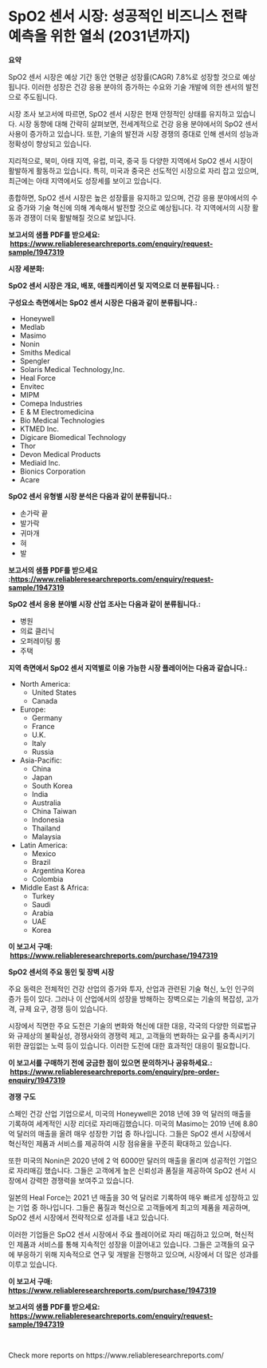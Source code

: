 <p><h1>SpO2 센서 시장: 성공적인 비즈니스 전략 예측을 위한 열쇠 (2031년까지)</h1></p><p><strong>요약</strong></p>
<p><p>SpO2 센서 시장은 예상 기간 동안 연평균 성장률(CAGR) 7.8%로 성장할 것으로 예상됩니다. 이러한 성장은 건강 응용 분야의 증가하는 수요와 기술 개발에 의한 센서의 발전으로 주도됩니다.</p><p>시장 조사 보고서에 따르면, SpO2 센서 시장은 현재 안정적인 상태를 유지하고 있습니다. 시장 동향에 대해 간략히 살펴보면, 전세계적으로 건강 응용 분야에서의 SpO2 센서 사용이 증가하고 있습니다. 또한, 기술의 발전과 시장 경쟁의 증대로 인해 센서의 성능과 정확성이 향상되고 있습니다.</p><p>지리적으로, 북미, 아태 지역, 유럽, 미국, 중국 등 다양한 지역에서 SpO2 센서 시장이 활발하게 활동하고 있습니다. 특히, 미국과 중국은 선도적인 시장으로 자리 잡고 있으며, 최근에는 아태 지역에서도 성장세를 보이고 있습니다.</p><p>종합하면, SpO2 센서 시장은 높은 성장률을 유지하고 있으며, 건강 응용 분야에서의 수요 증가와 기술 혁신에 의해 계속해서 발전할 것으로 예상됩니다. 각 지역에서의 시장 활동과 경쟁이 더욱 활발해질 것으로 보입니다.</p></p>
<p><strong>보고서의 샘플 PDF를 받으세요: &nbsp;<a href="https://www.reliableresearchreports.com/enquiry/request-sample/1947319">https://www.reliableresearchreports.com/enquiry/request-sample/1947319</a></strong></p>
<p><strong>시장 세분화:</strong></p>
<p><strong> SpO2 센서 시장은 개요, 배포, 애플리케이션 및 지역으로 더 분류됩니다. :</strong></p>
<p><strong>구성요소 측면에서는 SpO2 센서 시장은 다음과 같이 분류됩니다.:</strong></p>
<p><ul><li>Honeywell</li><li>Medlab</li><li>Masimo</li><li>Nonin</li><li>Smiths Medical</li><li>Spengler</li><li>Solaris Medical Technology,Inc.</li><li>Heal Force</li><li>Envitec</li><li>MIPM</li><li>Comepa Industries</li><li>E & M Electromedicina</li><li>Bio Medical Technologies</li><li>KTMED Inc.</li><li>Digicare Biomedical Technology</li><li>Thor</li><li>Devon Medical Products</li><li>Mediaid Inc.</li><li>Bionics Corporation</li><li>Acare</li></ul></p>
<p><strong> SpO2 센서 유형별 시장 분석은 다음과 같이 분류됩니다.:</strong></p>
<p><ul><li>손가락 끝</li><li>발가락</li><li>귀마개</li><li>혀</li><li>발</li></ul></p>
<p><strong>보고서의 샘플 PDF를 받으세요 :<a href="https://www.reliableresearchreports.com/enquiry/request-sample/1947319">https://www.reliableresearchreports.com/enquiry/request-sample/1947319</a></strong></p>
<p><strong> SpO2 센서 응용 분야별 시장 산업 조사는 다음과 같이 분류됩니다.:</strong></p>
<p><ul><li>병원</li><li>의료 클리닉</li><li>오퍼레이팅 룸</li><li>주택</li></ul></p>
<p><strong>지역 측면에서 SpO2 센서 지역별로 이용 가능한 시장 플레이어는 다음과 같습니다.:</strong></p>
<p><ul>
    <li>
        North America:
        <ul>
            <li>United States</li>
            <li>Canada</li>
        </ul>
    </li>
    <li>
        Europe:
        <ul>
            <li>Germany</li>
            <li>France</li>
            <li>U.K.</li>
            <li>Italy</li>
            <li>Russia</li>
        </ul>
    </li>
    <li>
        Asia-Pacific:
        <ul>
            <li>China</li>
            <li>Japan</li>
            <li>South Korea</li>
            <li>India</li>
            <li>Australia</li>
            <li>China Taiwan</li>
            <li>Indonesia</li>
            <li>Thailand</li>
            <li>Malaysia</li>
        </ul>
    </li>
    <li>
        Latin America:
        <ul>
            <li>Mexico</li>
            <li>Brazil</li>
            <li>Argentina Korea</li>
            <li>Colombia</li>
        </ul>
    </li>
    <li>
        Middle East & Africa:
        <ul>
            <li>Turkey</li>
            <li>Saudi</li>
            <li>Arabia</li>
            <li>UAE</li>
            <li>Korea</li>
        </ul>
    </li>
    </ul></p>
<p><strong>이 보고서 구매: &nbsp;<a href="https://www.reliableresearchreports.com/purchase/1947319">https://www.reliableresearchreports.com/purchase/1947319</a></strong></p>
<p><strong>SpO2 센서의 주요 동인 및 장벽 시장</strong></p>
<p><p>주요 동력은 전체적인 건강 산업의 증가와 투자, 산업과 관련된 기술 혁신, 노인 인구의 증가 등이 있다. 그러나 이 산업에서의 성장을 방해하는 장벽으로는 기술의 복잡성, 고가격, 규제 요구, 경쟁 등이 있습니다.</p><p>시장에서 직면한 주요 도전은 기술의 변화와 혁신에 대한 대응, 각국의 다양한 의료법규와 규제상의 불확실성, 경쟁사와의 경쟁력 제고, 고객들의 변화하는 요구를 충족시키기 위한 끊임없는 노력 등이 있습니다. 이러한 도전에 대한 효과적인 대응이 필요합니다.</p></p>
<p><strong>이 보고서를 구매하기 전에 궁금한 점이 있으면 문의하거나 공유하세요.: &nbsp;<a href="https://www.reliableresearchreports.com/enquiry/pre-order-enquiry/1947319">https://www.reliableresearchreports.com/enquiry/pre-order-enquiry/1947319</a></strong></p>
<p><strong>경쟁 구도</strong></p>
<p><p>스페인 건강 산업 기업으로서, 미국의 Honeywell은 2018 년에 39 억 달러의 매출을 기록하여 세계적인 시장 리더로 자리매김했습니다. 미국의 Masimo는 2019 년에 8.80 억 달러의 매출을 올려 매우 성장한 기업 중 하나입니다. 그들은 SpO2 센서 시장에서 혁신적인 제품과 서비스를 제공하여 시장 점유율을 꾸준히 확대하고 있습니다.</p><p>또한 미국의 Nonin은 2020 년에 2 억 6000만 달러의 매출을 올리며 성공적인 기업으로 자리매김 했습니다. 그들은 고객에게 높은 신뢰성과 품질을 제공하여 SpO2 센서 시장에서 강력한 경쟁력을 보여주고 있습니다.</p><p>일본의 Heal Force는 2021 년 매출을 30 억 달러로 기록하여 매우 빠르게 성장하고 있는 기업 중 하나입니다. 그들은 품질과 혁신으로 고객들에게 최고의 제품을 제공하며, SpO2 센서 시장에서 전략적으로 성과를 내고 있습니다.</p><p>이러한 기업들은 SpO2 센서 시장에서 주요 플레이어로 자리 매김하고 있으며, 혁신적인 제품과 서비스를 통해 지속적인 성장을 이끌어내고 있습니다. 그들은 고객들의 요구에 부응하기 위해 지속적으로 연구 및 개발을 진행하고 있으며, 시장에서 더 많은 성과를 이루고 있습니다.</p></p>
<p><strong>이 보고서 구매: &nbsp; <a href="https://www.reliableresearchreports.com/purchase/1947319">https://www.reliableresearchreports.com/purchase/1947319</a></strong></p>
<p><strong>보고서의 샘플 PDF를 받으세요: &nbsp;<a href="https://www.reliableresearchreports.com/enquiry/request-sample/1947319">https://www.reliableresearchreports.com/enquiry/request-sample/1947319</a></strong><strong></strong></p>
<p>&nbsp;</p>
<p>Check more reports on https://www.reliableresearchreports.com/</p>
